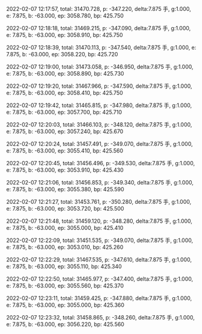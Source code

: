 2022-02-07 12:17:57, total: 31470.728, p: -347.220, delta:7.875 手, g:1.000, e: 7.875, b: -63.000, ep: 3058.780, bp: 425.750

2022-02-07 12:18:18, total: 31469.215, p: -347.090, delta:7.875 手, g:1.000, e: 7.875, b: -63.000, ep: 3058.910, bp: 425.750

2022-02-07 12:18:39, total: 31470.113, p: -347.540, delta:7.875 手, g:1.000, e: 7.875, b: -63.000, ep: 3058.220, bp: 425.720

2022-02-07 12:19:00, total: 31473.058, p: -346.950, delta:7.875 手, g:1.000, e: 7.875, b: -63.000, ep: 3058.890, bp: 425.730

2022-02-07 12:19:20, total: 31467.966, p: -347.590, delta:7.875 手, g:1.000, e: 7.875, b: -63.000, ep: 3058.410, bp: 425.750

2022-02-07 12:19:42, total: 31465.815, p: -347.980, delta:7.875 手, g:1.000, e: 7.875, b: -63.000, ep: 3057.700, bp: 425.710

2022-02-07 12:20:03, total: 31466.103, p: -348.120, delta:7.875 手, g:1.000, e: 7.875, b: -63.000, ep: 3057.240, bp: 425.670

2022-02-07 12:20:24, total: 31457.491, p: -349.070, delta:7.875 手, g:1.000, e: 7.875, b: -63.000, ep: 3055.410, bp: 425.560

2022-02-07 12:20:45, total: 31456.496, p: -349.530, delta:7.875 手, g:1.000, e: 7.875, b: -63.000, ep: 3053.910, bp: 425.430

2022-02-07 12:21:06, total: 31456.853, p: -349.340, delta:7.875 手, g:1.000, e: 7.875, b: -63.000, ep: 3055.380, bp: 425.590

2022-02-07 12:21:27, total: 31453.761, p: -350.280, delta:7.875 手, g:1.000, e: 7.875, b: -63.000, ep: 3053.720, bp: 425.500

2022-02-07 12:21:48, total: 31459.120, p: -348.280, delta:7.875 手, g:1.000, e: 7.875, b: -63.000, ep: 3055.000, bp: 425.410

2022-02-07 12:22:09, total: 31451.535, p: -349.070, delta:7.875 手, g:1.000, e: 7.875, b: -63.000, ep: 3053.010, bp: 425.260

2022-02-07 12:22:29, total: 31467.535, p: -347.610, delta:7.875 手, g:1.000, e: 7.875, b: -63.000, ep: 3055.110, bp: 425.340

2022-02-07 12:22:50, total: 31465.977, p: -347.400, delta:7.875 手, g:1.000, e: 7.875, b: -63.000, ep: 3055.560, bp: 425.370

2022-02-07 12:23:11, total: 31459.425, p: -347.880, delta:7.875 手, g:1.000, e: 7.875, b: -63.000, ep: 3055.000, bp: 425.360

2022-02-07 12:23:32, total: 31458.865, p: -348.260, delta:7.875 手, g:1.000, e: 7.875, b: -63.000, ep: 3056.220, bp: 425.560
